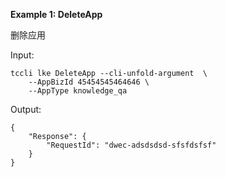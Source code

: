 **Example 1: DeleteApp**

删除应用

Input: 

```
tccli lke DeleteApp --cli-unfold-argument  \
    --AppBizId 45454545464646 \
    --AppType knowledge_qa
```

Output: 
```
{
    "Response": {
        "RequestId": "dwec-adsdsdsd-sfsfdsfsf"
    }
}
```

